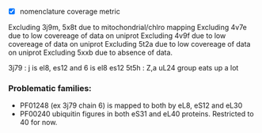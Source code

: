 - [x] nomenclature coverage metric

Excluding 3j9m, 5x8t due to mitochondrial/chlro mapping
Excluding 4v7e due to low covereage of data on uniprot
Excluding 4v9f due to low covereage of data on uniprot
Excluding 5t2a due to low covereage of data on uniprot
Excluding 5xxb due to absence of data.



3j79 : j is el8, es12 and 6 is el8 es12
5t5h : Z,a uL24 group eats up a lot 


### Problematic families: 
- PF01248  (ex 3j79 chain 6) is mapped to both by eL8, eS12 and eL30
- PF00240 ubiquitin figures in both eS31 and eL40 proteins. Restricted to 40 for now.